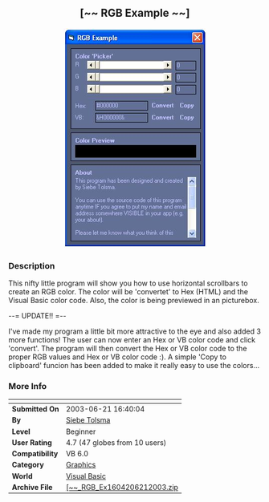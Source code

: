 ﻿<div align="center">

## \[\~\~ RGB Example \~\~\]

<img src="PIC2003621163914350.JPG">
</div>

### Description

This nifty little program will show you how to use horizontal scrollbars to create an RGB color. The color will be 'convertet' to Hex (HTML) and the Visual Basic color code. Also, the color is being previewed in an picturebox.

--= UPDATE!! =--

I've made my program a little bit more attractive to the eye and also added 3 more functions! The user can now enter an Hex or VB color code and click 'convert'. The program will then convert the Hex or VB color code to the proper RGB values and Hex or VB color code :). A simple 'Copy to clipboard' funcion has been added to make it really easy to use the colors...
 
### More Info
 


<span>             |<span>
---                |---
**Submitted On**   |2003-06-21 16:40:04
**By**             |[Siebe Tolsma](https://github.com/Planet-Source-Code/PSCIndex/blob/master/ByAuthor/siebe-tolsma.md)
**Level**          |Beginner
**User Rating**    |4.7 (47 globes from 10 users)
**Compatibility**  |VB 6\.0
**Category**       |[Graphics](https://github.com/Planet-Source-Code/PSCIndex/blob/master/ByCategory/graphics__1-46.md)
**World**          |[Visual Basic](https://github.com/Planet-Source-Code/PSCIndex/blob/master/ByWorld/visual-basic.md)
**Archive File**   |[\[\~\~\_RGB\_Ex1604206212003\.zip](https://github.com/Planet-Source-Code/siebe-tolsma-rgb-example__1-46352/archive/master.zip)








